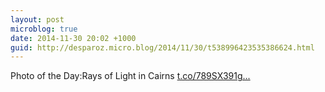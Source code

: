 ```yaml
---
layout: post
microblog: true
date: 2014-11-30 20:02 +1000
guid: http://desparoz.micro.blog/2014/11/30/t538996423535386624.html
---
```

Photo of the Day:Rays of Light in Cairns [t.co/789SX391g...](http://t.co/789SX391gu)
